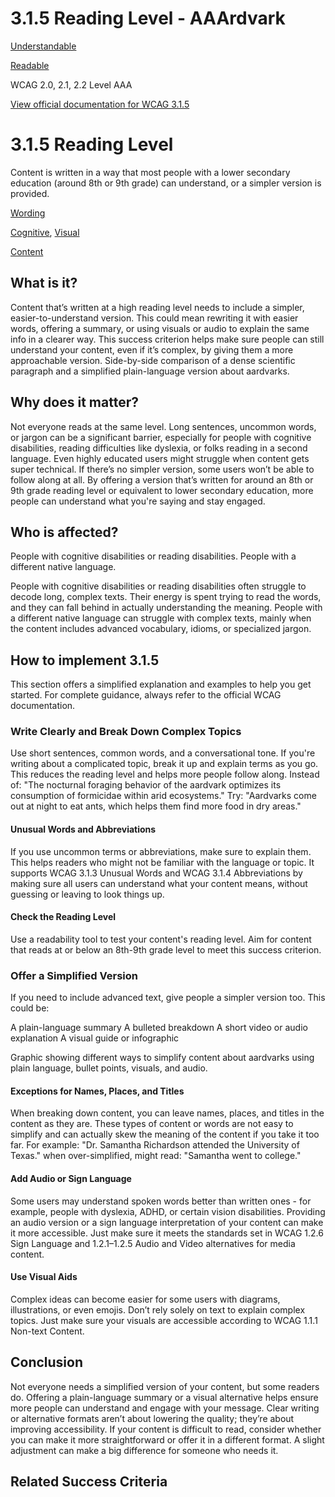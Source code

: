 # 3.1.5 Reading Level - AAArdvark

[Understandable](https://aaardvarkaccessibility.com/wcag-principle/understandable/)

[Readable](https://aaardvarkaccessibility.com/wcag-guideline/readable/)

WCAG 2.0, 2.1, 2.2
Level AAA

[View official documentation for WCAG 3.1.5](https://www.w3.org/WAI/WCAG22/Understanding/reading-level.html)

# 3.1.5 Reading Level

Content is written in a way that most people with a lower secondary education (around 8th or 9th grade) can understand, or a simpler version is provided.

[Wording](https://aaardvarkaccessibility.com/wcag-theme/wording/) 

 

[Cognitive](https://aaardvarkaccessibility.com/wcag-disability/cognitive/), [Visual](https://aaardvarkaccessibility.com/wcag-disability/visual/) 

 

[Content](https://aaardvarkaccessibility.com/wcag-responsibility/content/) 

## What is it?

Content that’s written at a high reading level needs to include a simpler, easier-to-understand version. This could mean rewriting it with easier words, offering a summary, or using visuals or audio to explain the same info in a clearer way.
This success criterion helps make sure people can still understand your content, even if it’s complex, by giving them a more approachable version.
Side-by-side comparison of a dense scientific paragraph and a simplified plain-language version about aardvarks.

## Why does it matter?

Not everyone reads at the same level. Long sentences, uncommon words, or jargon can be a significant barrier, especially for people with cognitive disabilities, reading difficulties like dyslexia, or folks reading in a second language.
Even highly educated users might struggle when content gets super technical. If there’s no simpler version, some users won’t be able to follow along at all.
By offering a version that’s written for around an 8th or 9th grade reading level or equivalent to lower secondary education, more people can understand what you're saying and stay engaged.

## Who is affected?

People with cognitive disabilities or reading disabilities. People with a different native language.

People with cognitive disabilities or reading disabilities often struggle to decode long, complex texts. Their energy is spent trying to read the words, and they can fall behind in actually understanding the meaning.
People with a different native language can struggle with complex texts, mainly when the content includes advanced vocabulary, idioms, or specialized jargon.

## How to implement 3.1.5

This section offers a simplified explanation and examples to help you get started. For complete guidance, always refer to the official WCAG documentation.

### Write Clearly and Break Down Complex Topics

Use short sentences, common words, and a conversational tone. If you're writing about a complicated topic, break it up and explain terms as you go. This reduces the reading level and helps more people follow along.
Instead of:
"The nocturnal foraging behavior of the aardvark optimizes its consumption of formicidae within arid ecosystems."
Try:
"Aardvarks come out at night to eat ants, which helps them find more food in dry areas."
#### Unusual Words and Abbreviations

If you use uncommon terms or abbreviations, make sure to explain them. This helps readers who might not be familiar with the language or topic.
It supports WCAG 3.1.3 Unusual Words and WCAG 3.1.4 Abbreviations by making sure all users can understand what your content means, without guessing or leaving to look things up.
#### Check the Reading Level

Use a readability tool to test your content's reading level. Aim for content that reads at or below an 8th-9th grade level to meet this success criterion.
### Offer a Simplified Version

If you need to include advanced text, give people a simpler version too. This could be:

A plain-language summary
A bulleted breakdown
A short video or audio explanation
A visual guide or infographic

Graphic showing different ways to simplify content about aardvarks using plain language, bullet points, visuals, and audio.
#### Exceptions for Names, Places, and Titles

When breaking down content, you can leave names, places, and titles in the content as they are. These types of content or words are not easy to simplify and can actually skew the meaning of the content if you take it too far.
For example:
"Dr. Samantha Richardson attended the University of Texas."
when over-simplified, might read:
"Samantha went to college."
#### Add Audio or Sign Language

Some users may understand spoken words better than written ones - for example, people with dyslexia, ADHD, or certain vision disabilities. Providing an audio version or a sign language interpretation of your content can make it more accessible.
Just make sure it meets the standards set in WCAG 1.2.6 Sign Language and 1.2.1–1.2.5 Audio and Video alternatives for media content.
#### Use Visual Aids

Complex ideas can become easier for some users with diagrams, illustrations, or even emojis. Don’t rely solely on text to explain complex topics.
Just make sure your visuals are accessible according to WCAG 1.1.1 Non-text Content.

## Conclusion

Not everyone needs a simplified version of your content, but some readers do. Offering a plain-language summary or a visual alternative helps ensure more people can understand and engage with your message. Clear writing or alternative formats aren’t about lowering the quality; they’re about improving accessibility. If your content is difficult to read, consider whether you can make it more straightforward or offer it in a different format. A slight adjustment can make a big difference for someone who needs it.

## Related Success Criteria

